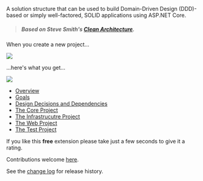 [GitHubRepoPullRequestsURL]: https://github.com/GregTrevellick/CleanArchitecture/pulls

A solution structure that can be used to build Domain-Driven Design (DDD)-based or simply well-factored, SOLID applications using ASP.NET Core. 

>##### Based on Steve Smith's [Clean Architecture](https://github.com/ardalis/CleanArchitecture).

When you create a new project...

![](screen0.png)

...here's what you get...

![](screen1.png)

- [Overview](https://github.com/ardalis/CleanArchitecture#cleanarchitecture)
- [Goals](https://github.com/ardalis/CleanArchitecture#goals)
- [Design Decisions and Dependencies](https://github.com/ardalis/CleanArchitecture#design-decisions-and-dependencies)
- [The Core Project](https://github.com/ardalis/CleanArchitecture#the-core-project)  
- [The Infrastrucutre Project](https://github.com/ardalis/CleanArchitecture#the-infrastructure-project)  
- [The Web Project](https://github.com/ardalis/CleanArchitecture#the-web-project)  
- [The Test Project](https://github.com/ardalis/CleanArchitecture#the-test-project)

If you like this **free** extension please take just a few seconds to give it a rating.

Contributions welcome [here][GitHubRepoPullRequestsURL].

See the [change log](CHANGELOG.md) for release history.
